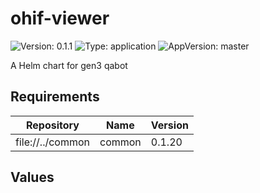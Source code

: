# ohif-viewer

![Version: 0.1.1](https://img.shields.io/badge/Version-0.1.3-informational?style=flat-square) ![Type: application](https://img.shields.io/badge/Type-application-informational?style=flat-square) ![AppVersion: master](https://img.shields.io/badge/AppVersion-master-informational?style=flat-square)

A Helm chart for gen3 qabot

## Requirements

| Repository | Name | Version |
|------------|------|---------|
| file://../common | common | 0.1.20 |

## Values

